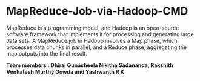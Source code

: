 # MapReduce-Job-via-Hadoop-CMD
MapReduce is a programming model, and Hadoop is an open-source software framework that implements it for processing and generating large data sets. A MapReduce job in Hadoop involves a Map phase, which processes data chunks in parallel, and a Reduce phase, aggregating the map outputs into the final result. 



<a name="br1"></a> 

**Team members : Dhiraj Gunasheela Nikitha Sadananda, Rakshith Venkatesh Murthy Gowda and Yashwanth R K**



